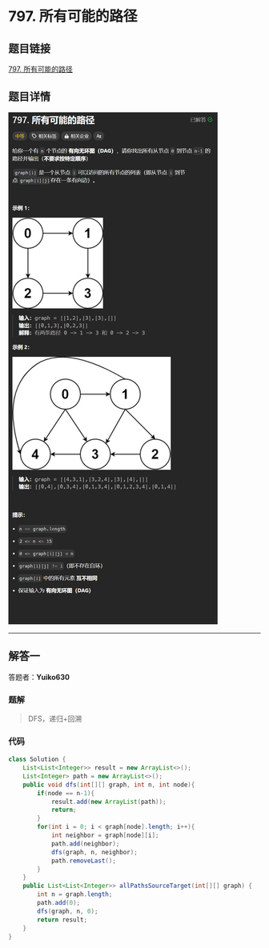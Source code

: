 # 797. 所有可能的路径
## 题目链接  
[797. 所有可能的路径](https://leetcode.cn/problems/all-paths-from-source-to-target/description/)
## 题目详情
![题目图片](Img/797.png)

***
## 解答一
答题者：**Yuiko630**

### 题解
>DFS，递归+回溯

### 代码
``` Java
class Solution {
    List<List<Integer>> result = new ArrayList<>();
    List<Integer> path = new ArrayList<>();
    public void dfs(int[][] graph, int n, int node){
        if(node == n-1){
            result.add(new ArrayList(path));
            return;
        }
        for(int i = 0; i < graph[node].length; i++){
            int neighbor = graph[node][i];
            path.add(neighbor);
            dfs(graph, n, neighbor);
            path.removeLast();
        }
    }
    public List<List<Integer>> allPathsSourceTarget(int[][] graph) {
        int n = graph.length;
        path.add(0);
        dfs(graph, n, 0);
        return result;
    }
}
```